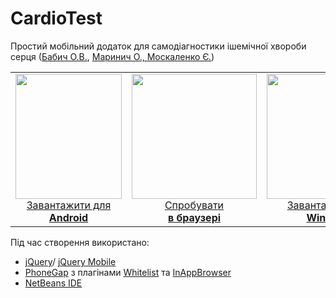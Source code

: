 # CardioTest

Простий мобільний додаток для самодіагностики ішемічної хвороби серця 
([Бабич О.В.](http://linkedin.com/in/ababich), [Маринич О., Москаленко Є.](http://polytechnic.poltava.ua))

<center>
<table border="0" cellspacing="0">
<tbody>
<tr>
<td style="text-align:center;width:191px;height:246px">
<div style="display:block;text-align:center;margin-right:auto;margin-left:auto">
<a href="https://drive.google.com/file/d/0BweuCDmGnAnNbG0xYnhJLTdBTWM/view?usp=sharing" target="_blank">
<img border="0" height="200" src="https://sites.google.com/a/polytechnic.co.cc/ppk/_/rsrc/1457353394232/novini/kardiotest-teperidlawindows/Android_Logo_03.png?height=200&amp;width=170" width="170" />
<center>Завантажити для<br />
<b>Android</b></center>
</a></div>
</td>
<td style="text-align:center;width:200px;height:246px"><a href="http://liketaurus.github.io/cardio.html" target="_blank" rel="nofollow">
<img border="0" height="200" src="https://sites.google.com/a/polytechnic.co.cc/ppk/_/rsrc/1457597325494/novini/kardiotest-teperidlawindows/00_chrome_icon.jpg?height=200&amp;width=200" width="200" />
Спробувати<br />
<b>в браузері</b></a></td>
<td style="text-align:center;width:200px;height:246px">
<div style="display:block;text-align:center;margin-right:auto;margin-left:auto">
<a href="https://drive.google.com/open?id=0BweuCDmGnAnNLWZGS2pBbUFhcWs" target="_blank">
<img border="0" height="200" src="https://sites.google.com/a/polytechnic.co.cc/ppk/_/rsrc/1457353394267/novini/kardiotest-teperidlawindows/windows-8-icon-logo-vector-400x400.png?height=200&amp;width=200" width="200" />
<center>Завантажити для<br />
<b>Windows</b></center>
</a>
</div>
</td>
</tr>
</tbody>
</table></center>

Під час створення використано:
* [jQuery](http://jquery.com/)/ [jQuery Mobile](http://jquerymobile.com/)
* [ PhoneGap](https://build.phonegap.com/) з плагінами [ Whitelist](https://www.npmjs.com/package/cordova-plugin-whitelist) та [InAppBrowser ](https://www.npmjs.com/package/cordova-plugin-inappbrowser)
* [NetBeans IDE](https://netbeans.org/)
